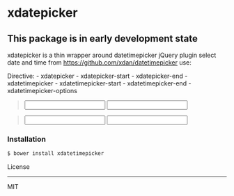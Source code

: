 # xdatepicker

## This package is in early development state
xdatepicker is a thin wrapper around datetimepicker jQuery plugin select date and time from https://github.com/xdan/datetimepicker
use:

Directive: 
	- xdatepicker
	- xdatepicker-start
	- xdatepicker-end
	- xdatetimepicker
	- xdatetimepicker-start
	- xdatetimepicker-end
	- xdatetimepicker-options

> <input type="text" xdatepicker>
> <input type="text" xdatepicker xdatetimepicker-options="{format:'d/m/Y'}">

> <input type="text" xdatepicker-start="1">
> <input type="text" xdatepicker-end="1">

### Installation

```sh
$ bower install xdatetimepicker
```

License

----

MIT
